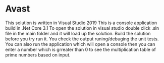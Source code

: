 # Avast
This solution is written in Visual Studio 2019
This is a console application build in .Net Core 3.1
To open the solution in visual studio double click .sln file in the main folder and it will load up the solution.
Build the solution before you try run it.
You check the output runing/debuging the unit tests.
You can also run the application which will open a console then you can enter a number which is grreater than 0 to see the multiplication table of prime numbers based on input.
